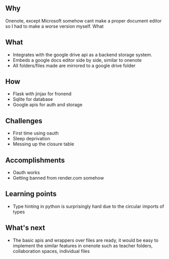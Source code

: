 ## Why
Onenote, except Microsoft somehow cant make a proper document editor so I had to make a worse version myself.
What
## What
* Integrates with the google drive api as a backend storage system.
* Embeds a google docs editor side by side, similar to onenote
* All folders/files made are mirrored to a google drive folder
## How
* Flask with jinjax for fronend
* Sqlite for database
* Google apis for auth and storage
## Challenges
* First time using oauth
* Sleep deprivation
* Messing up the closure table
## Accomplishments
* Oauth works
* Getting banned from render.com somehow
## Learning points
* Type hinting in python is surprisingly hard due to the circular imports of types
## What's next
* The basic apis and wrappers over files are ready, it would be easy to implement the similar features in onenote such as teacher folders, collaboration spaces, individual files
